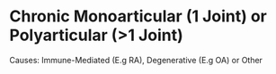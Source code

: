 # Chronic Monoarticular (1 Joint) or Polyarticular (>1 Joint)

Causes: Immune-Mediated (E.g RA), Degenerative (E.g OA) or Other